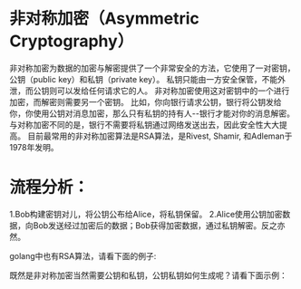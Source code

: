 # 非对称加密（Asymmetric Cryptography）
非对称加密为数据的加密与解密提供了一个非常安全的方法，它使用了一对密钥，公钥（public key）和私钥（private key）。
私钥只能由一方安全保管，不能外泄，而公钥则可以发给任何请求它的人。
非对称加密使用这对密钥中的一个进行加密，而解密则需要另一个密钥。
比如，你向银行请求公钥，银行将公钥发给你，你使用公钥对消息加密，那么只有私钥的持有人--银行才能对你的消息解密。
与对称加密不同的是，银行不需要将私钥通过网络发送出去，因此安全性大大提高。
目前最常用的非对称加密算法是RSA算法，是Rivest, Shamir, 和Adleman于1978年发明。


# 流程分析：
1.Bob构建密钥对儿，将公钥公布给Alice，将私钥保留。
2.Alice使用公钥加密数据，向Bob发送经过加密后的数据；Bob获得加密数据，通过私钥解密。反之亦然。

golang中也有RSA算法，请看下面的例子:

既然是非对称加密当然需要公钥和私钥，公钥私钥如何生成呢？请看下面示例：
